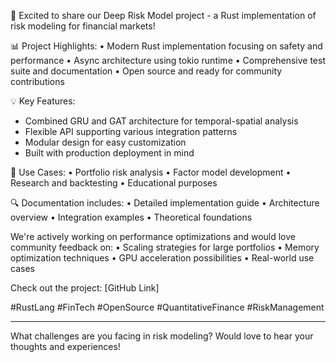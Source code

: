 🚀 Excited to share our Deep Risk Model project - a Rust implementation of risk modeling for financial markets!

📊 Project Highlights:
• Modern Rust implementation focusing on safety and performance
• Async architecture using tokio runtime
• Comprehensive test suite and documentation
• Open source and ready for community contributions

💡 Key Features:
- Combined GRU and GAT architecture for temporal-spatial analysis
- Flexible API supporting various integration patterns
- Modular design for easy customization
- Built with production deployment in mind

🎯 Use Cases:
• Portfolio risk analysis
• Factor model development
• Research and backtesting
• Educational purposes

🔍 Documentation includes:
• Detailed implementation guide
• Architecture overview
• Integration examples
• Theoretical foundations

We're actively working on performance optimizations and would love community feedback on:
• Scaling strategies for large portfolios
• Memory optimization techniques
• GPU acceleration possibilities
• Real-world use cases

Check out the project: [GitHub Link]

#RustLang #FinTech #OpenSource #QuantitativeFinance #RiskManagement

---
What challenges are you facing in risk modeling? Would love to hear your thoughts and experiences! 